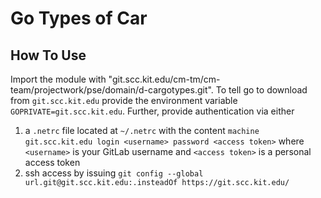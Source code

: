 # Go Types of Car

## How To Use
Import the module with "git.scc.kit.edu/cm-tm/cm-team/projectwork/pse/domain/d-cargotypes.git".
To tell go to download from `git.scc.kit.edu` provide the environment variable `GOPRIVATE=git.scc.kit.edu`.
Further, provide authentication via either 
1. a `.netrc` file located at `~/.netrc` with the content ```machine git.scc.kit.edu login <username> password <access token>```
   where `<username>` is your GitLab username and `<access token>` is a personal access token
2. ssh access by issuing `git config --global url.git@git.scc.kit.edu:.insteadOf https://git.scc.kit.edu/`